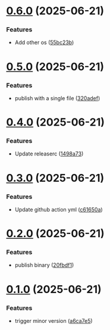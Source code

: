 # [0.6.0](https://github.com/YuChunTsao/test-ci/compare/v0.5.0...v0.6.0) (2025-06-21)


### Features

* Add other os ([55bc23b](https://github.com/YuChunTsao/test-ci/commit/55bc23bf343a61c405b5ab60ac8bcb35e53154a9))

# [0.5.0](https://github.com/YuChunTsao/test-ci/compare/v0.4.0...v0.5.0) (2025-06-21)


### Features

* publish with a single file ([320adef](https://github.com/YuChunTsao/test-ci/commit/320adef3b3d5600feccc28a1d35f1df8c14cf396))

# [0.4.0](https://github.com/YuChunTsao/test-ci/compare/v0.3.0...v0.4.0) (2025-06-21)


### Features

* Update releaserc ([1498a73](https://github.com/YuChunTsao/test-ci/commit/1498a739d0c785362feb9baaa21aadac31b08374))

# [0.3.0](https://github.com/YuChunTsao/test-ci/compare/v0.2.0...v0.3.0) (2025-06-21)


### Features

* Update github action yml ([c61650a](https://github.com/YuChunTsao/test-ci/commit/c61650ad0fa230ed1f7fada55c8c607ee3fbfbe7))

# [0.2.0](https://github.com/YuChunTsao/test-ci/compare/v0.1.0...v0.2.0) (2025-06-21)


### Features

* publish binary ([20fbdf1](https://github.com/YuChunTsao/test-ci/commit/20fbdf1a07c4bdc595e74c1a82422b5db57d3d7d))

# [0.1.0](https://github.com/YuChunTsao/test-ci/compare/v0.0.0...v0.1.0) (2025-06-21)


### Features

* trigger minor version ([a6ca7e5](https://github.com/YuChunTsao/test-ci/commit/a6ca7e507418973514e17e8cf7fb7a90b4c0ca4f))
